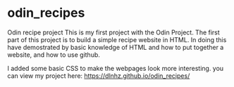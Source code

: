 # odin_recipes
Odin recipe project
This is my first project with the Odin Project. The first part of this project
is to build a simple recipe website in HTML. In doing this have demostrated by 
basic knowledge of HTML and how to put together a website, and how to use github. 


I added some basic CSS to make the webpages look more interesting. you can view my project here: https://dlnhz.github.io/odin_recipes/

